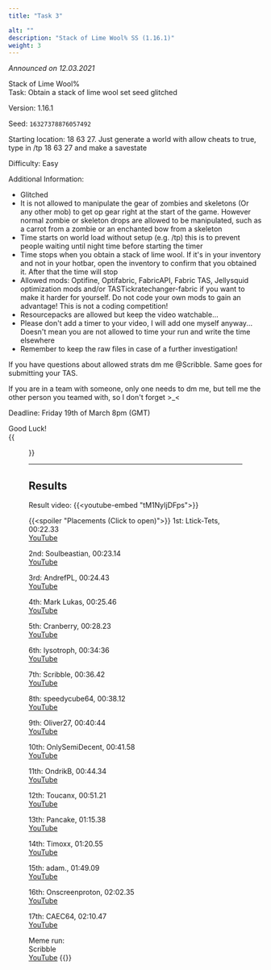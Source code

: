 ```yaml
---
title: "Task 3"

alt: ""
description: "Stack of Lime Wool% SS (1.16.1)"
weight: 3
---
```

*Announced on 12.03.2021*  
  
Stack of Lime Wool%  
Task: Obtain a stack of lime wool set seed glitched  
  
Version: 1.16.1  
  
Seed: `16327378876057492`  
  
Starting location: 18 63 27. Just generate a world with allow cheats to true, type in /tp 18 63 27 and make a savestate  
  
Difficulty: Easy  
  
Additional Information:  
- Glitched
- It is not allowed to manipulate the gear of zombies and skeletons (Or any other mob) to get op gear right at the start of the game. However normal zombie or skeleton drops are allowed to be manipulated, such as a carrot from a zombie or an enchanted bow from a skeleton
- Time starts on world load without setup (e.g. /tp) this is to prevent people waiting until night time before starting the timer
- Time stops when you obtain a stack of lime wool. If it's in your inventory and not in your hotbar, open the inventory to confirm that you obtained it. After that the time will stop
- Allowed mods: Optifine, Optifabric, FabricAPI, Fabric TAS, Jellysquid optimization mods and/or TASTickratechanger-fabric if you want to make it harder for yourself.
Do not code your own mods to gain an advantage! This is not a coding competition!
- Resourcepacks are allowed but keep the video watchable...
- Please don't add a timer to your video, I will add one myself anyway... Doesn't mean you are not allowed to time your run and write the time elsewhere
- Remember to keep the raw files in case of a further investigation!

If you have questions about allowed strats dm me @Scribble. Same goes for submitting your TAS.  
  
If you are in a team with someone, only one needs to dm me, but tell me the other person you teamed with, so I don't forget >_<  
  
Deadline: Friday 19th of March 8pm (GMT)  
  
Good Luck!  
{{<figure class="screenshot" src="../thumbnails/Preview3.jpg">}}  
  
---

## Results
Result video:
{{<youtube-embed "tM1NyIjDFps">}}  
  
{{<spoiler "Placements (Click to open)">}}
1st: Ltick-Tets, 00:22.33  
[YouTube](https://youtu.be/xbyhapUkSbE)

2nd: Soulbeastian, 00:23.14  
[YouTube](https://www.youtube.com/watch?v=7WeqpA_6YjM)

3rd: AndrefPL, 00:24.43  
[YouTube](https://youtu.be/EImDpP94wFA)

4th: Mark Lukas, 00:25.46  
[YouTube](https://youtu.be/JnuZRLGmrb8)

5th: Cranberry, 00:28.23  
[YouTube](https://youtu.be/DSdPA7Nq1mU)

6th: lysotroph, 00:34:36  
[YouTube](https://youtu.be/qNy1YpcH718)

7th: Scribble, 00:36.42  
[YouTube](https://youtu.be/k3qKrhFBaXA)

8th: speedycube64, 00:38.12  
[YouTube](https://youtu.be/MrsmP8EP06I)

9th: Oliver27, 00:40:44  
[YouTube](https://www.youtube.com/watch?v=Cc2L4PDy3Ks)

10th: OnlySemiDecent, 00:41.58  
[YouTube](https://youtu.be/chkGINa5y64)

11th: OndrikB, 00:44.34  
[YouTube](https://www.youtube.com/watch?v=biHq12wJfo0)

12th: Toucanx, 00:51.21  
[YouTube](https://youtu.be/D-K1fCj2TEk)

13th: Pancake, 01:15.38  
[YouTube](https://www.youtube.com/watch?v=nZmcIKzOLaQ)

14th: Timoxx, 01:20.55  
[YouTube](https://youtu.be/a1fn0r3P4F0)

15th: adam., 01:49.09  
[YouTube](https://www.youtube.com/watch?v=MKEBN1Xi2_o)

16th: Onscreenproton, 02:02.35  
[YouTube](https://youtu.be/K84jPEYjkVE)

17th: CAEC64, 02:10.47  
[YouTube](https://www.youtube.com/watch?v=Tkp-YJzJJ3k)

Meme run:  
Scribble  
[YouTube](https://www.youtube.com/watch?v=0-tXyEwIz00)
{{</spoiler>}}